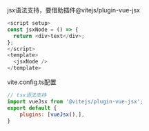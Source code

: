 

jsx语法支持，要借助插件@vitejs/plugin-vue-jsx

```js
<script setup>
const jsxNode = () => {
  return <div>text</div>;
};
</script>
<template>
  <jsxNode />
</template>

```


vite.config.ts配置
```js
// tsx语法支持
import vueJsx from '@vitejs/plugin-vue-jsx';
export default {
    plugins: [vueJsx(),],
}

```